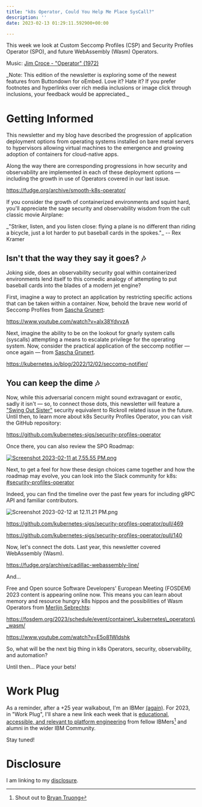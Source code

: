 ```yaml
---
title: "k8s Operator, Could You Help Me Place SysCall?"
description: ''
date: 2023-02-13 01:29:11.592900+00:00

---
```


This week we look at Custom Seccomp Profiles (CSP) and Security Profiles Operator (SPO), and future WebAssembly (Wasm) Operators.

Music: [Jim Croce - "Operator" (1972)](https://www.youtube.com/watch?v=Bb85NvjbBm8)

\_Note: This edition of the newsletter is exploring some of the newest features from Buttondown for oEmbed. Love it? Hate it? If you prefer footnotes and hyperlinks over rich media inclusions or image click through inclusions, your feedback would be appreciated.\_

# Getting Informed

This newsletter and my blog have described the progression of application deployment options from operating systems installed on bare metal servers to hypervisors allowing virtual machines to the emergence and growing adoption of containers for cloud-native apps. 

Along the way there are corresponding progressions in how security and observability are implemented in each of these deployment options — including the growth in use of Operators covered in our last issue.

https://fudge.org/archive/smooth-k8s-operator/

If you consider the growth of containerized environments and squint hard, you'll appreciate the sage security and observability wisdom from the cult classic movie Airplane:

\_"Striker, listen, and you listen close: flying a plane is no different than riding a bicycle, just a lot harder to put baseball cards in the spokes."\_ -- Rex Kramer

## Isn't that the way they say it goes? 🎶

Joking side, does an observability security goal within containerized environments lend itself to this comedic analogy of attempting to put baseball cards into the blades of a modern jet engine?

First, imagine a way to protect an application by restricting specific actions that can be taken within a container. Now, behold the brave new world of Seccomp Profiles from [Sascha Grunert](https://www.linkedin.com/in/sascha-grunert/):

https://www.youtube.com/watch?v=alx38YdvvzA

Next, imagine the ability to be on the lookout for gnarly system calls (syscalls) attempting a means to escalate privilege for the operating system. Now, consider the practical application of the seccomp notifier — once again — from [Sascha Grunert](https://www.linkedin.com/in/sascha-grunert/).

https://kubernetes.io/blog/2022/12/02/seccomp-notifier/

## You can keep the dime 🎶

Now, while this adversarial concern might sound extravagant or exotic, sadly it isn't — so, to connect those dots, this newsletter will feature a ["Swing Out Sister"](https://www.youtube.com/watch?v=IIOJdMdS56k) security equivalent to Rickroll related issue in the future. Until then, to learn more about k8s Security Profiles Operator, you can visit the GitHub repository:

https://github.com/kubernetes-sigs/security-profiles-operator

Once there, you can also review the SPO Roadmap:

[![Screenshot 2023-02-11 at 7.55.55 PM.png](https://buttondown-attachments.s3.us-west-2.amazonaws.com/images/62f9bdb1-8cce-4d18-a5a8-449b4580a0f4.png)](https://github.com/kubernetes-sigs/security-profiles-operator)

Next, to get a feel for how these design choices came together and how the roadmap may evolve, you can look into the Slack community for k8s:
[#security-profiles-operator](https://kubernetes.slack.com/archives/C013FQNB0A2)

Indeed, you can find the timeline over the past few years for including gRPC API and familiar contributors.

![Screenshot 2023-02-12 at 12.11.21 PM.png](https://buttondown-attachments.s3.us-west-2.amazonaws.com/images/90a72b24-c173-4d4a-ae61-dff3c4dc1aa2.png)

https://github.com/kubernetes-sigs/security-profiles-operator/pull/469

https://github.com/kubernetes-sigs/security-profiles-operator/pull/140

Now, let's connect the dots. Last year, this newsletter covered WebAssembly (Wasm).

https://fudge.org/archive/cadillac-webassembly-line/

And...

Free and Open source Software Developers' European Meeting (FOSDEM) 2023 content is appearing online now. This means you can learn about memory and resource hungry k8s hippos and the possibilities of Wasm Operators from [Merlijn Sebrechts](https://www.linkedin.com/in/merlijn-sebrechts):

https://fosdem.org/2023/schedule/event/container\_kubernetes\_operators\_wasm/

https://www.youtube.com/watch?v=E5o81Wldshk

So, what will be the next big thing in k8s Operators, security, observability, and automation? 

Until then… Place your bets!

# Work Plug

As a reminder, after a +25 year walkabout, I'm an IBMer [(again)](https://jaycuthrell.com/about/). For 2023, in "Work Plug", I'll share a new link each week that is [educational, accessible, and relevant to platform engineering](https://www.youtube.com/watch?v=hVrwuMnCtok) from fellow IBMers[^Bryan Truong] and alumni in the wider IBM Community. 

Stay tuned! 

# Disclosure

I am linking to my [disclosure](https://jaycuthrell.com/disclosure/).

[^Bryan Truong]: Shout out to [Bryan Truong](https://www.linkedin.com/feed/update/urn:li:activity:6930188455708688384/)


